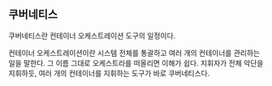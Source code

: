 ## 쿠버네티스

쿠버네티스란 컨테이너 오케스트레이션 도구의 일정이다.

컨테이너 오케스트레이션이란 시스템 전체를 통괄하고 여러 개의 컨테이너를 관리하는 일을 말한다.
그 이름 그대로 오케스트라를 떠올리면 이해가 쉽다. 지휘자가 전체 악단을 지휘하듯, 여러 개의 컨테이너를 지휘하는 도구가 바로 쿠버네티스다.
